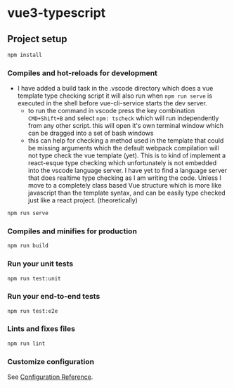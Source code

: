 # vue3-typescript

## Project setup
```sh
npm install
```

### Compiles and hot-reloads for development
* I have added a build task in the .vscode directory which does a vue template type checking script
it will also run when `npm run serve` is executed in the shell before vue-cli-service starts the dev server. 
  - to run the command in vscode press the key combination `CMD+Shift+B` and select `npm: tscheck` which will run independently from any other script. this will open it's own terminal window which can be dragged into a set of bash windows
  - this can help for checking a method used in the template that could be missing arguments which the default webpack compilation will not type check the vue template (yet). This is to kind of implement a react-esque type checking which unfortunately is not embedded into the vscode language server. I have yet to find a language server that does realtime type checking as I am writing the code. Unless I move to a completely class based Vue structure which is more like javascript than the template syntax, and can be easily type checked just like a react project. (theoretically)
```sh
npm run serve
```

### Compiles and minifies for production
```sh
npm run build
```

### Run your unit tests
```sh
npm run test:unit
```

### Run your end-to-end tests
```sh
npm run test:e2e
```

### Lints and fixes files
```sh
npm run lint
```

### Customize configuration
See [Configuration Reference](https://cli.vuejs.org/config/).
